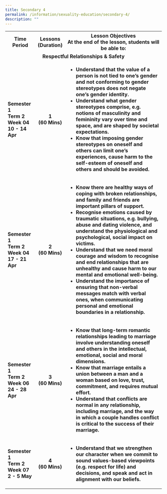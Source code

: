 ```yaml
---
title: Secondary 4
permalink: /information/sexuality-education/secondary-4/
description: ""
---
```

<table>
<tbody>
<tr>
<th style="text-align: center;">Time Period</th>
<th style="text-align: center;">Lessons<br />(Duration)</th>
<th style="text-align: center;">Lesson Objectives<br />At the end of the lesson, students will be able to:</th>
</tr>
<tr>
<td style="text-align: center;" colspan="3"><strong>Respectful Relationships &amp; Safety</strong></td>
</tr>
<tr>
<td><strong>Semester 1<br />Term 2 Week 04<br />10 - 14 Apr</strong></td>
<td style="text-align: center;"><strong>1<br />(60 Mins)</strong></td>
<td>
<ul>
<li><strong>Understand that the value of a person is not tied to one&rsquo;s gender and not conforming to gender stereotypes does not negate one&rsquo;s gender identity.</strong></li>
<li><strong>Understand what gender stereotypes comprise, e.g. notions of masculinity and femininity vary over time and space, and are shaped by societal expectations.</strong></li>
<li><strong>Know that imposing gender stereotypes on oneself and others can limit one&rsquo;s experiences, cause harm to the self-esteem of oneself and others and should be avoided.</strong></li>
</ul>
</td>
</tr>
<tr>
<td><strong>Semester 1<br />Term 2 Week 04<br />17 - 21 Apr</strong></td>
<td style="text-align: center;"><strong>2<br />(60 Mins)</strong></td>
<td>
<ul>
<li><strong>Know there are healthy ways of coping with broken relationships, and family and friends are important pillars of support.</strong></li>
<li><strong>Recognise emotions caused by traumatic situations, e.g. bullying, abuse and dating violence, and understand the physiological and psychological, social impact on victims.</strong></li>
<li><strong>Understand that we need moral courage and wisdom to recognise and end relationships that are unhealthy and cause harm to our mental and emotional well-being.</strong></li>
<li><strong>Understand the importance of ensuring that non-verbal messages match with verbal ones, when communicating personal and emotional boundaries in a relationship.</strong></li>
</ul>
</td>
</tr>
<tr>
<td><strong>Semester 1<br />Term 2 Week 06<br />24 - 28 Apr</strong></td>
<td style="text-align: center;"><strong>3<br />(60 Mins)</strong></td>
<td>
<ul>
<li><strong>Know that long-term romantic relationships leading to marriage involve understanding oneself and others in the intellectual, emotional, social and moral dimensions.</strong></li>
<li><strong>Know that marriage entails a union between a man and a woman based on love, trust, commitment, and requires mutual effort.</strong></li>
<li><strong>Understand that conflicts are normal in any relationship, including marriage, and the way in which a couple handles conflict is critical to the success of their marriage.</strong></li>
</ul>
</td>
</tr>
<tr>
<td><strong>Semester 1<br />Term 2 Week 07<br />2 - 5 May</strong></td>
<td style="text-align: center;"><strong>4<br />(60 Mins)</strong></td>
<td>
<ul>
<li><strong>Understand that we strengthen our character when we commit to sound values-based viewpoints (e.g. respect for life) and decisions, and speak and act in alignment with our beliefs.</strong></li>
</ul>
</td>
</tr>
</tbody>
</table>